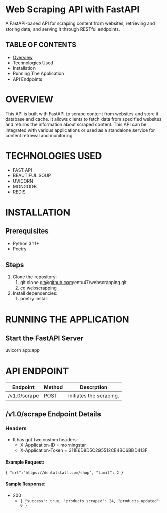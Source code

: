 # **Web Scraping API with FastAPI**
A FastAPI-based API for scraping content from websites, retrieving and storing data, and serving it through RESTful endpoints.

## **TABLE OF CONTENTS**
* [Overview](#overview)
* Technologies Used
* Installation
* Running The Application
* API Endpoints

# **OVERVIEW**
This API is built with FastAPI to scrape content from websites and store it database and cache. It allows clients to fetch data from specified websites and returns the information about scraped content. This API can be integrated with various applications or used as a standalone service for content retrieval and monitoring.

# **TECHNOLOGIES USED**
* FAST API
* BEAUTIFUL SOUP
* UVICORN
* MONGODB
* REDIS

# **INSTALLATION**

## **Prerequisites**

* Python 3.11+
* Poetry

## **Steps**

1. Clone the repository:
   1. git clone git@github.com:entu47/webscrapping.git
   2. cd webscrapping
2. Install dependencies:
   1. poetry install


# **RUNNING THE APPLICATION**
## **Start the FastAPI Server**
uvicorn app:app

# **API ENDPOINT**

| Endpoint     | Method | Descrption              |
|--------------|--------|-------------------------|
| /v1.0/scrape | POST   | Initiates the scraping. |

## /v1.0/scrape Endpoint Details
### **Headers**
* It has got two custom headers:
  * X-Application-ID = morningstar
  * X-Application-Token = 311E6D8D5C295512CE4BC6BBD413F

#### Example Request:

`{
    "url":"https://dentalstall.com/shop",
    "limit": 2
}`
#### Sample Response:
* 200
   * `{
        "success": true,
        "products_scraped": 24,
        "products_updated": 0
    }`
   
